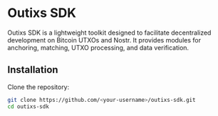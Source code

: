 # Outixs SDK

Outixs SDK is a lightweight toolkit designed to facilitate decentralized development on Bitcoin UTXOs and Nostr. It provides modules for anchoring, matching, UTXO processing, and data verification.

## Installation

Clone the repository:
```bash
git clone https://github.com/<your-username>/outixs-sdk.git
cd outixs-sdk


